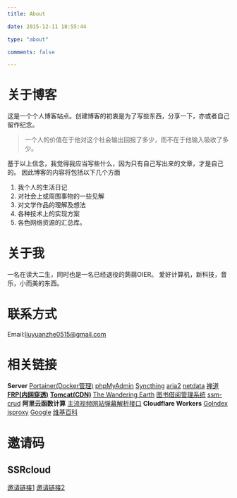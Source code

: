 ```yaml
---
title: About

date: 2015-12-11 18:55:44

type: "about"

comments: false

---
```

# 关于博客
这是一个个人博客站点。创建博客的初衷是为了写些东西，分享一下，亦或者自己留作纪念。

>  一个人的价值在于他对这个社会输出回报了多少，而不在于他输入吸收了多少。

基于以上信念，我觉得我应当写些什么，因为只有自己写出来的文章，才是自己的。
因此博客的内容将包括以下几个方面

1.  我个人的生活日记
2.  对社会上或周围事物的一些见解
3.  对文学作品的理解及想法
4.  各种技术上的实现方案
5.  各色网络资源的汇总库。

# 关于我
一名在读大二生，同时也是一名已经退役的蒟蒻OIER。
爱好计算机，新科技，音乐，小而美的东西。

# 联系方式
Email:<liuyuanzhe0515@gmail.com>

# 相关链接
**Server**
[Portainer(Docker管理)](http://portainer.home999.cc:58392/)
[phpMyAdmin](http://mysql.home999.cc:58392/)
[Syncthing](http://sync.home999.cc:8050/)
[aria2](http://aria.home999.cc:58392/)
[netdata](http://netdata.home999.cc:58392/)
[禅道](http://zentao.home999.cc:8050/)
**[FRP(内网穿透)](http://frp.home999.cc:58392/)**
**[Tomcat(CDN)](http://tomcat.home999.cc:58392/)**
[The Wandering Earth](http://tomcat.home999.cc:58392/phase-04-implementation-003-javaWeb/)
[图书借阅管理系统](http://tomcat.home999.cc:58392/book/)
[ssm-crud](http://tomcat.home999.cc:58392/ssm-crud/)
**阿里云函数计算**
[主流视频网站弹幕解析接口](//fc.home999.cc/)
**Cloudflare Workers**
[GoIndex](//gd.lyz05.workers.dev/)
[jsproxy](//jp.lyz05.workers.dev/)
[Google](//goo.gle.workers.dev/)
[维基百科](//wiki.lyz05.workers.dev/)

<!-- [ZHBIT OJ](http://oj.home999.cc:8080/) -->

# 邀请码
## SSRcloud
[邀请链接1](https://www.clashcloud.net/auth/register?code=SAYv)
[邀请链接2](https://ntt-co-jp.club/#/auth/register?code=SAYv)
